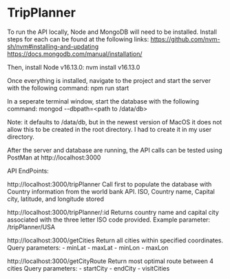 # TripPlanner
To run the API locally, Node and MongoDB will need to be installed. Install steps for each can be found at the following links: 
https://github.com/nvm-sh/nvm#installing-and-updating
https://docs.mongodb.com/manual/installation/

Then, install Node v16.13.0:
nvm install v16.13.0

Once everything is installed, navigate to the project and start the server with the following command: 
npm run start

In a seperate terminal window, start the database with the following command: 
mongod --dbpath=<path to /data/db>

Note: it defaults to /data/db, but in the newest version of MacOS it does not allow this to be created in the root directory. I had to create it in my user directory. 

After the server and database are running, the API calls can be tested using PostMan at http://localhost:3000

API EndPoints: 

http://localhost:3000/tripPlanner 
Call first to populate the database with Country information from the world bank API.
ISO, Country name, Capital city, latitude, and longitude stored

http://localhost:3000/tripPlanner/:id
Returns country name and capital city associated with the three letter ISO code provided. 
Example parameter: /tripPlanner/USA

http://localhost:3000/getCities
Return all cities within specified coordinates.
   Query parameters: 
      - minLat
      - maxLat
      - minLon
      - maxLon

http://localhost:3000/getCityRoute
Return most optimal route between 4 cities 
   Query parameters: 
      - startCity
      - endCity
      - visitCities
      
